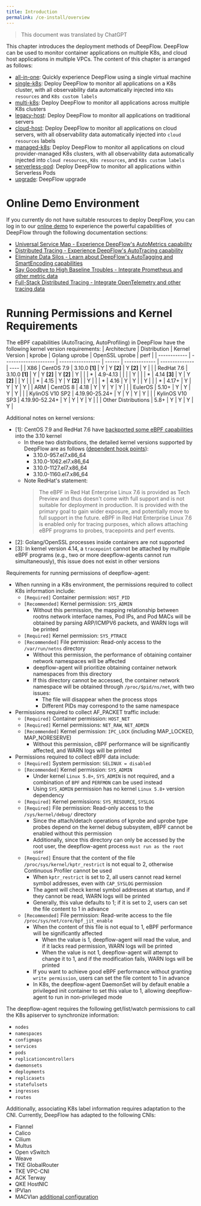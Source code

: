 ```yaml
---
title: Introduction
permalink: /ce-install/overview
---
```


> This document was translated by ChatGPT

This chapter introduces the deployment methods of DeepFlow. DeepFlow can be used to monitor container applications on multiple K8s, and cloud host applications in multiple VPCs. The content of this chapter is arranged as follows:

- [all-in-one](./all-in-one/): Quickly experience DeepFlow using a single virtual machine
- [single-k8s](./single-k8s/): Deploy DeepFlow to monitor all applications on a K8s cluster, with all observability data automatically injected into `K8s resources` and `K8s custom labels`
- [multi-k8s](./multi-k8s/): Deploy DeepFlow to monitor all applications across multiple K8s clusters
- [legacy-host](./legacy-host/): Deploy DeepFlow to monitor all applications on traditional servers
- [cloud-host](./cloud-host/): Deploy DeepFlow to monitor all applications on cloud servers, with all observability data automatically injected into `cloud resources` labels
- [managed-k8s](./managed-k8s/): Deploy DeepFlow to monitor all applications on cloud provider-managed K8s clusters, with all observability data automatically injected into `cloud resources`, `K8s resources`, and `K8s custom labels`
- [serverless-pod](./serverless-pod/): Deploy DeepFlow to monitor all applications within Serverless Pods
- [upgrade](./upgrade/): DeepFlow upgrade

# Online Demo Environment

If you currently do not have suitable resources to deploy DeepFlow, you can log in to our [online demo](https://ce-demo.deepflow.yunshan.net) to experience the powerful capabilities of DeepFlow through the following documentation sections:

- [Universal Service Map - Experience DeepFlow's AutoMetrics capability](../features/universal-map/auto-metrics/)
- [Distributed Tracing - Experience DeepFlow's AutoTracing capability](../features/distributed-tracing/auto-tracing/)
- [Eliminate Data Silos - Learn about DeepFlow's AutoTagging and SmartEncoding capabilities](../features/auto-tagging/eliminate-data-silos/)
- [Say Goodbye to High Baseline Troubles - Integrate Prometheus and other metric data](../integration/input/metrics/metrics-auto-tagging/)
- [Full-Stack Distributed Tracing - Integrate OpenTelemetry and other tracing data](../integration/input/tracing/full-stack-distributed-tracing/)

# Running Permissions and Kernel Requirements

The eBPF capabilities (AutoTracing, AutoProfiling) in DeepFlow have the following kernel version requirements:
| Architecture | Distribution | Kernel Version | kprobe | Golang uprobe | OpenSSL uprobe | perf |
| ------------ | --------------------- | ----------------- | ------ | ------------- | -------------- | ---- |
| X86 | CentOS 7.9 | 3.10.0 **[1]** | Y | Y **[2]** | Y **[2]** | Y |
| | RedHat 7.6 | 3.10.0 **[1]** | Y | Y **[2]** | Y **[2]** | Y |
| | \* | 4.9-4.13 | | | | Y |
| | \* | 4.14 **[3]** | Y | Y **[2]** | | Y |
| | \* | 4.15 | Y | Y **[2]** | | Y |
| | \* | 4.16 | Y | Y | | Y |
| | \* | 4.17+ | Y | Y | Y | Y |
| ARM | CentOS 8 | 4.18 | Y | Y | Y | Y |
| | EulerOS | 5.10+ | Y | Y | Y | Y |
| | KylinOS V10 SP2 | 4.19.90-25.24+ | Y | Y | Y | Y |
| | KylinOS V10 SP3 | 4.19.90-52.24+ | Y | Y | Y | Y |
| | Other Distributions | 5.8+ | Y | Y | Y | Y |

Additional notes on kernel versions:

- [1]: CentOS 7.9 and RedHat 7.6 have [backported some eBPF capabilities](https://www.redhat.com/en/blog/introduction-ebpf-red-hat-enterprise-linux-7) into the 3.10 kernel
  - In these two distributions, the detailed kernel versions supported by DeepFlow are as follows ([dependent hook points](https://github.com/deepflowio/deepflow/blob/main/agent/src/ebpf/docs/probes-and-maps.md)):
    - 3.10.0-957.el7.x86_64
    - 3.10.0-1062.el7.x86_64
    - 3.10.0-1127.el7.x86_64
    - 3.10.0-1160.el7.x86_64
  - Note RedHat's statement:
    > The eBPF in Red Hat Enterprise Linux 7.6 is provided as Tech Preview and thus doesn't come with full support and is not suitable for deployment in production. It is provided with the primary goal to gain wider exposure, and potentially move to full support in the future. eBPF in Red Hat Enterprise Linux 7.6 is enabled only for tracing purposes, which allows attaching eBPF programs to probes, tracepoints and perf events.
- [2]: Golang/OpenSSL processes inside containers are not supported
- [3]: In kernel version 4.14, a `tracepoint` cannot be attached by multiple eBPF programs (e.g., two or more deepflow-agents cannot run simultaneously), this issue does not exist in other versions

Requirements for running permissions of deepflow-agent:

- When running in a K8s environment, the permissions required to collect K8s information include:
  - `[Required]` Container permission: `HOST_PID`
  - `[Recommended]` Kernel permission: `SYS_ADMIN`
    - Without this permission, the mapping relationship between rootns network interface names, Pod IPs, and Pod MACs will be obtained by parsing ARP/ICMPV6 packets, and WARN logs will be printed
  - `[Required]` Kernel permission: `SYS_PTRACE`
  - `[Recommended]` File permission: Read-only access to the `/var/run/netns` directory
    - Without this permission, the performance of obtaining container network namespaces will be affected
    - deepflow-agent will prioritize obtaining container network namespaces from this directory
    - If this directory cannot be accessed, the container network namespace will be obtained through `/proc/$pid/ns/net`, with two issues:
      - The file will disappear when the process stops
      - Different PIDs may correspond to the same namespace
- Permissions required to collect AF_PACKET traffic include:
  - `[Required]` Container permission: `HOST_NET`
  - `[Required]` Kernel permissions: `NET_RAW`, `NET_ADMIN`
  - `[Recommended]` Kernel permission: `IPC_LOCK` (including MAP_LOCKED, MAP_NORESERVE)
    - Without this permission, cBPF performance will be significantly affected, and WARN logs will be printed
- Permissions required to collect eBPF data include:
  - `[Required]` System permission: `SELINUX = disabled`
  - `[Recommended]` Kernel permission: `SYS_ADMIN`
    - Under kernel `Linux 5.8+`, `SYS_ADMIN` is not required, and a combination of `BPF` and `PERFMON` can be used instead
    - Using `SYS_ADMIN` permission has no kernel `Linux 5.8+` version dependency
  - `[Required]` Kernel permissions: `SYS_RESOURCE`, `SYSLOG`
  - `[Required]` File permission: Read-only access to the `/sys/kernel/debug/` directory
    - Since the attach/detach operations of kprobe and uprobe type probes depend on the kernel debug subsystem, eBPF cannot be enabled without this permission
    - Additionally, since this directory can only be accessed by the root user, the deepflow-agent process `must run as the root user`
  - `[Required]` Ensure that the content of the file `/proc/sys/kernel/kptr_restrict` is not equal to 2, otherwise Continuous Profiler cannot be used
    - When `kptr_restrict` is set to 2, all users cannot read kernel symbol addresses, even with `CAP_SYSLOG` permission
    - The agent will check kernel symbol addresses at startup, and if they cannot be read, WARN logs will be printed
    - Generally, this value defaults to 1; if it is set to 2, users can set the file content to 1 in advance
  - `[Recommended]` File permission: Read-write access to the file `/proc/sys/net/core/bpf_jit_enable`
    - When the content of this file is not equal to 1, eBPF performance will be significantly affected
      - When the value is 1, deepflow-agent will read the value, and if it lacks read permission, WARN logs will be printed
      - When the value is not 1, deepflow-agent will attempt to change it to 1, and if the modification fails, WARN logs will be printed
    - If you want to achieve good eBPF performance without granting `write permission`, users can set the file content to 1 in advance
    - In K8s, the deepflow-agent DaemonSet will by default enable a privileged init container to set this value to 1, allowing deepflow-agent to run in non-privileged mode

The deepflow-agent requires the following get/list/watch permissions to call the K8s apiserver to synchronize information:

- `nodes`
- `namespaces`
- `configmaps`
- `services`
- `pods`
- `replicationcontrollers`
- `daemonsets`
- `deployments`
- `replicasets`
- `statefulsets`
- `ingresses`
- `routes`

Additionally, associating K8s label information requires adaptation to the CNI. Currently, DeepFlow has adapted to the following CNIs:

- Flannel
- Calico
- Cilium
- Multus
- Open vSwitch
- Weave
- TKE GlobalRouter
- TKE VPC-CNI
- ACK Terway
- QKE HostNIC
- IPVlan
- MACVlan [additional configuration](../best-practice/special-environment-deployment/#macvlan)
